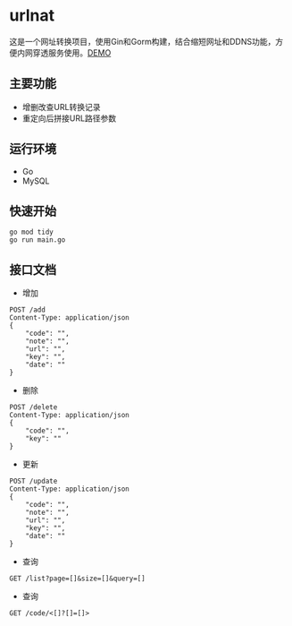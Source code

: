 # urlnat

这是一个网址转换项目，使用Gin和Gorm构建，结合缩短网址和DDNS功能，方便内网穿透服务使用。[DEMO](https://urlnat.onrender.com)

## 主要功能

- 增删改查URL转换记录
- 重定向后拼接URL路径参数

## 运行环境

- Go
- MySQL

## 快速开始

```
go mod tidy
go run main.go
```

## 接口文档

- 增加

```
POST /add
Content-Type: application/json
{
    "code": "",
    "note": "",
    "url": "",
    "key": "",
    "date": ""
}
```

- 删除

```
POST /delete
Content-Type: application/json
{
    "code": "",
    "key": ""
}
```

- 更新

```
POST /update
Content-Type: application/json
{
    "code": "",
    "note": "",
    "url": "",
    "key": "",
    "date": ""
}
```

- 查询

```
GET /list?page=[]&size=[]&query=[]
```

- 查询

```
GET /code/<[]?[]=[]>
```
